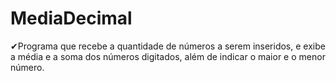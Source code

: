 # MediaDecimal
✔Programa que recebe a quantidade de números a serem inseridos, e exibe a média e a soma dos números digitados, além de indicar o maior e o menor número.
